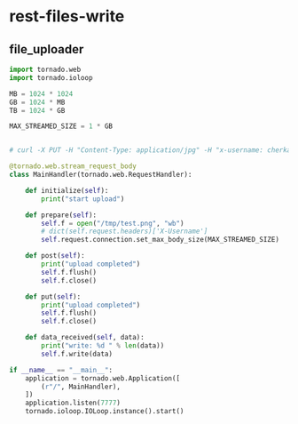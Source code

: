 # rest-files-write

## file_uploader

<!-- MARKDOWN-AUTO-DOCS:START (CODE:src=../../python/rest-files-write/file_uploader.py) -->
<!-- The below code snippet is automatically added from ../../python/rest-files-write/file_uploader.py -->
```py
import tornado.web
import tornado.ioloop

MB = 1024 * 1024
GB = 1024 * MB
TB = 1024 * GB

MAX_STREAMED_SIZE = 1 * GB


# curl -X PUT -H "Content-Type: application/jpg" -H "x-username: cherkavi" -d @uploader-local.png http://127.0.0.1:7777

@tornado.web.stream_request_body
class MainHandler(tornado.web.RequestHandler):

    def initialize(self):
        print("start upload")

    def prepare(self):
        self.f = open("/tmp/test.png", "wb")
        # dict(self.request.headers)['X-Username']
        self.request.connection.set_max_body_size(MAX_STREAMED_SIZE)

    def post(self):
        print("upload completed")
        self.f.flush()
        self.f.close()

    def put(self):
        print("upload completed")
        self.f.flush()
        self.f.close()

    def data_received(self, data):
        print("write: %d " % len(data))
        self.f.write(data)

if __name__ == "__main__":
    application = tornado.web.Application([
        (r"/", MainHandler),
    ])
    application.listen(7777)
    tornado.ioloop.IOLoop.instance().start()
```
<!-- MARKDOWN-AUTO-DOCS:END -->


